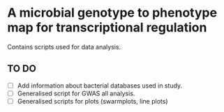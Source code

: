 # A microbial genotype to phenotype map for transcriptional regulation 
Contains scripts used for data analysis.

## TO DO

- [ ] Add information about bacterial databases used in study.
- [ ] Generalised script for GWAS all analysis.
- [ ] Generalised scripts for plots (swarmplots, line plots)

